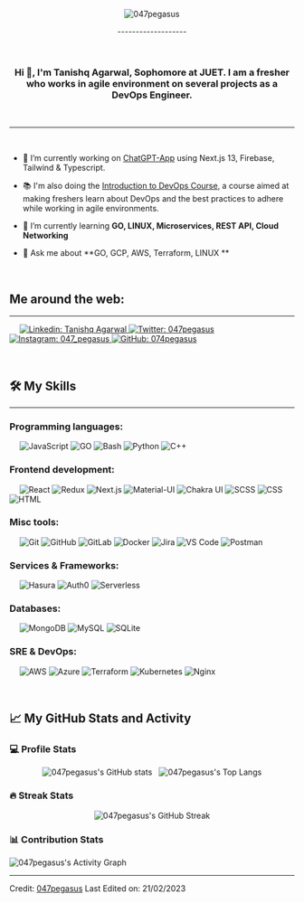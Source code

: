 <p align="center">
 <img alt="047pegasus" src="https://readme-typing-svg.demolab.com?font=Fira+Code&pause=500&width=435&center=true&lines=Hello+community%F0%9F%91%8B+I+am+Tanishq.+;I+ refer+my+identity+as+047pegasus+%E2%9A%A1+;I+am+a+developer+by+❤️;" />
</p>
<p align="center">
-------------------
</p>

&emsp;
<h3 align="center">Hi 👋, I'm Tanishq Agarwal, Sophomore at JUET. I am a fresher who works in agile environment on several projects as a DevOps Engineer.</h3>
&emsp;

-------------------
&emsp;

- 🔭 I’m currently working on [ChatGPT-App](https://https://github.com/047pegasus/chatgpt-app) using Next.js 13, Firebase, Tailwind & Typescript. 
- 📚 I'm also doing the [Introduction to DevOps Course](https://www.coursera.org/learn/intro-to-devops?utm_source=mobile&utm_source=link&utm_medium=page_share&utm_content=lih&utm_campaign=card_button), a course aimed at making freshers learn about DevOps and the best practices to adhere while working in agile environments. 

- 🌱 I’m currently learning **GO, LINUX, Microservices, REST API, Cloud Networking**

- 💬 Ask me about **GO, GCP, AWS, Terraform, LINUX **

&emsp;

## Me around the web:
-------------------


&emsp;
<a href="https://www.linkedin.com/in/tanishq-agarwal047/">
    ![Linkedin: Tanishq Agarwal](https://img.shields.io/badge/-TanishqAgarwal-blue?style=flat-square&logo=Linkedin&logoColor=white)
</a>
<a href="https://twitter.com/intent/follow?screen_name=047pegasus">
    ![Twitter: 047pegasus](https://img.shields.io/twitter/follow/047pegasus?style=social)
</a>
<a href="https://www.instagram.com/047_pegasus/">
    ![Instagram: 047_pegasus](https://img.shields.io/badge/-047pegasus-000?&logo=Instagram)
</a>
<a href="https://github.com/047pegasus">
    ![GitHub: 074pegasus](https://img.shields.io/github/followers/047pegasus?label=follow&style=social)
</a>

&emsp;

## 🛠️ My Skills
-------------------
### Programming languages:
&emsp;
![JavaScript](https://img.shields.io/badge/-JavaScript-000?&logo=JavaScript)
![GO](https://img.shields.io/badge/-GO-000?&logo=Go)
![Bash](https://img.shields.io/badge/-Bash-000?&logo=GNU-Bash)
![Python](https://img.shields.io/badge/-Python-000?&logo=Python)
![C++](https://img.shields.io/badge/-C++-000?&logo=C)

### Frontend development:
&emsp;
![React](https://img.shields.io/badge/-React-000?&logo=React)
![Redux](https://img.shields.io/badge/-Redux-000?&logo=Redux)
![Next.js](https://img.shields.io/badge/-Next.js-000?&logo=Next.js)
![Material-UI](https://img.shields.io/badge/-Material--UI-000?&logo=Material-UI)
![Chakra UI](https://img.shields.io/badge/-Chakra%20UI-000?&logo=Chakra-UI)
![SCSS](https://img.shields.io/badge/-SCSS-000?&logo=Sass)
![CSS](https://img.shields.io/badge/-CSS-000?&logo=CSS3)
![HTML](https://img.shields.io/badge/-HTML-000?&logo=HTML5)
### Misc tools:
&emsp;
![Git](https://img.shields.io/badge/-Git-000?&logo=Git)
![GitHub](https://img.shields.io/badge/-GitHub-000?&logo=GitHub)
![GitLab](https://img.shields.io/badge/-GitLab-000?&logo=GitLab)
![Docker](https://img.shields.io/badge/-Docker-000?&logo=Docker)
![Jira](https://img.shields.io/badge/-Jira-000?&logo=Jira)
![VS Code](https://img.shields.io/badge/-VS%20Code-000?&logo=Visual-Studio-Code)
![Postman](https://img.shields.io/badge/-Postman-000?&logo=Postman)

### Services & Frameworks: 
&emsp;
![Hasura](https://img.shields.io/badge/-Hasura-000?&logo=Hasura)
![Auth0](https://img.shields.io/badge/-Auth0-000?&logo=Auth0)
![Serverless](https://img.shields.io/badge/-Serverless-000?&logo=Serverless)


### Databases:
&emsp;
![MongoDB](https://img.shields.io/badge/-MongoDB-000?&logo=MongoDB)
![MySQL](https://img.shields.io/badge/-MySQL-000?&logo=MySQL)
![SQLite](https://img.shields.io/badge/-SQLite-000?&logo=SQLite)

### SRE & DevOps:
&emsp;
![AWS](https://img.shields.io/badge/-AWS-000?&logo=Amazon-AWS)
![Azure](https://img.shields.io/badge/-Azure-000?&logo=Microsoft-Azure)
![Terraform](https://img.shields.io/badge/-Terraform-000?&logo=Terraform)
![Kubernetes](https://img.shields.io/badge/-Kubernetes-000?&logo=Kubernetes)
![Nginx](https://img.shields.io/badge/-Nginx-000?&logo=Nginx)


&emsp;

## 📈 My GitHub Stats and Activity

### 💻 Profile Stats

<p align="center">
 <img alt="047pegasus's GitHub stats" src="https://github-readme-stats.vercel.app/api?username=047pegasus&theme=radical&show_icons=true" />
&nbsp 
 <img alt="047pegasus's Top Langs" src="https://github-readme-stats.vercel.app/api/top-langs/?username=047pegasus&layout=compact&theme=radical" />
</p>

### 🔥 Streak Stats

<p align="center"><img alt="047pegasus's GitHub Streak" src="https://github-readme-streak-stats.herokuapp.com?user=047pegasus&theme=tokyonight_duo" /></p>

### 📊 Contribution Stats

<img alt="047pegasus's Activity Graph" src="https://github-readme-activity-graph.cyclic.app/graph/?username=047pegasus&bg_color=1F222E&color=F8D866&line=F85D7F&point=FFFFFF&hide_border=true" />

------
Credit: [047pegasus](https://github.com/047pegasus)
Last Edited on: 21/02/2023
